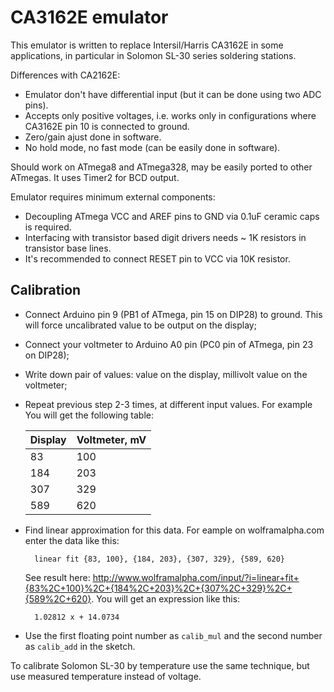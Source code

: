 # CA3162E emulator

This emulator is written to replace Intersil/Harris CA3162E in some applications,
in particular in Solomon SL-30 series soldering stations.

Differences with CA2162E:
 * Emulator don't have differential input (but it can be done using two ADC
   pins).
 * Accepts only positive voltages, i.e. works only in configurations where
   CA3162E pin 10 is connected to ground.
 * Zero/gain ajust done in software.
 * No hold mode, no fast mode (can be easily done in software).

Should work on ATmega8 and ATmega328, may be easily ported to other ATmegas. It
uses Timer2 for BCD output.

Emulator requires minimum external components:
* Decoupling ATmega VCC and AREF pins to GND via 0.1uF ceramic caps is required.
* Interfacing with transistor based digit drivers needs ~ 1K resistors in
  transistor base lines.
* It's recommended to connect RESET pin to VCC via 10K resistor.

## Calibration

* Connect Arduino pin 9 (PB1 of ATmega, pin 15 on DIP28) to ground. This will
  force uncalibrated value to be output on the display;
* Connect your voltmeter to Arduino A0 pin (PC0 pin of ATmega, pin 23 on
  DIP28);
* Write down pair of values: value on the display, millivolt value on the
  voltmeter;
* Repeat previous step 2-3 times, at different input values. For example You
  will get the following table:

  | Display | Voltmeter, mV |
  |---------| --------------|
  |      83 |           100 |
  |     184 |           203 |
  |     307 |           329 |
  |     589 |           620 |
* Find linear approximation for this data. For eample on wolframalpha.com enter
  the data like this:

        linear fit {83, 100}, {184, 203}, {307, 329}, {589, 620}

  See result here:
  http://www.wolframalpha.com/input/?i=linear+fit+{83%2C+100}%2C+{184%2C+203}%2C+{307%2C+329}%2C+{589%2C+620}.
  You will get an expression like this:

        1.02812 x + 14.0734
* Use the first floating point number as `calib_mul` and the second number as
  `calib_add` in the sketch.

To calibrate Solomon SL-30 by temperature use the same technique, but use
measured temperature instead of voltage.
